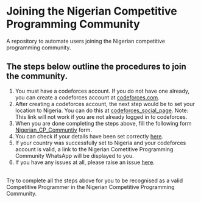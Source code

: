 # Joining the Nigerian Competitive Programming Community
A repository to automate users joining the Nigerian competitive programming community.
## The steps below outline the procedures to join the community.
1. You must have a codeforces account. If you do not have one already, you can create a codeforces account at [codeforces.com](https://codeforces.com/register).
2. After creating a codeforces account, the next step would be to set your location to Nigeria. You can do this at [codeforces_social_page](https://codeforces.com/settings/social). Note: This link will not work if you are not already logged in to codeforces.
3. When you are done completing the steps above, fill the following form [Nigerian_CP_Communtiy](https://forms.gle/46d1wJYUCeoXDvW57) form.
4. You can check if your details have been set correctly [here](https://osazuwaemmanuel.github.io/ncp_community/validate_details.html).
5. If your country was successfully set to Nigeria and your codeforces account is valid, a link to the Nigerian Cometitive Programming Community WhatsApp will be displayed to you.
6. If you have any issues at all, please raise an issue [here](https://github.com/OsazuwaEmmanuel/ncp_community/issues).
<br>
Try to complete all the steps above for you to be recognised as a valid Competitive Programmer in the Nigerian Competitive Programming Community.
